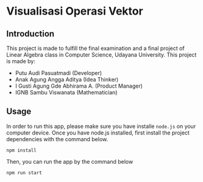 # Visualisasi Operasi Vektor
## Introduction
This project is made to fulfill the final examination and a final project of Linear Algebra class in Computer Science, Udayana University. This project is made by:
- Putu Audi Pasuatmadi (Developer)
- Anak Agung Angga Aditya (Idea Thinker)
- I Gusti Agung Gde Abhirama A. (Product Manager)
- IGNB Sambu Viswanata (Mathematician)

## Usage
In order to run this app, please make sure you have installe `node.js` on your computer device.
Once you have node.js installed, first install the project dependencies with the command below.
```
npm install
```
Then, you can run the app by the command below
```
npm run start
```